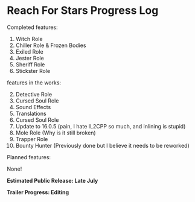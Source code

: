 # Reach For Stars Progress Log

Completed features:

1. Witch Role
2. Chiller Role & Frozen Bodies
3. Exiled Role
4. Jester Role
5. Sheriff Role
6. Stickster Role

features in the works:

2. Detective Role
3. Cursed Soul Role
4. Sound Effects
5. Translations
6. Cursed Soul Role
7. Update to 16.0.5 (pain, I hate IL2CPP so much, and inlining is stupid)
8. Mole Role (Why is it still broken)
9. Trapper Role
10. Bounty Hunter (Previously done but I believe it needs to be reworked)

Planned features:

None!

**Estimated Public Release: Late July**

**Trailer Progress: Editing**
